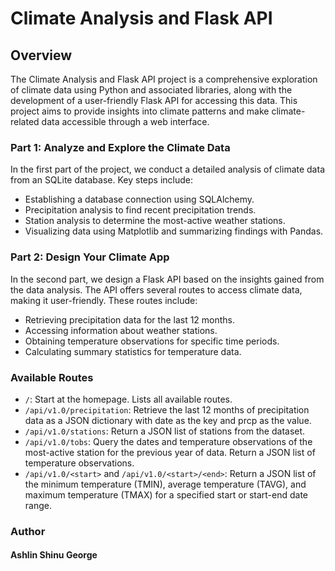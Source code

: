 
# Climate Analysis and Flask API

## Overview

The Climate Analysis and Flask API project is a comprehensive exploration of climate data using Python and associated libraries, along with the development of a user-friendly Flask API for accessing this data. This project aims to provide insights into climate patterns and make climate-related data accessible through a web interface.

### Part 1: Analyze and Explore the Climate Data

In the first part of the project, we conduct a detailed analysis of climate data from an SQLite database. Key steps include:

- Establishing a database connection using SQLAlchemy.
- Precipitation analysis to find recent precipitation trends.
- Station analysis to determine the most-active weather stations.
- Visualizing data using Matplotlib and summarizing findings with Pandas.

### Part 2: Design Your Climate App

In the second part, we design a Flask API based on the insights gained from the data analysis. The API offers several routes to access climate data, making it user-friendly. These routes include:

- Retrieving precipitation data for the last 12 months.
- Accessing information about weather stations.
- Obtaining temperature observations for specific time periods.
- Calculating summary statistics for temperature data.

### Available Routes

- `/`: Start at the homepage. Lists all available routes.
- `/api/v1.0/precipitation`: Retrieve the last 12 months of precipitation data as a JSON dictionary with date as the key and prcp as the value.
- `/api/v1.0/stations`: Return a JSON list of stations from the dataset.
- `/api/v1.0/tobs`: Query the dates and temperature observations of the most-active station for the previous year of data. Return a JSON list of temperature observations.
- `/api/v1.0/<start>` and `/api/v1.0/<start>/<end>`: Return a JSON list of the minimum temperature (TMIN), average temperature (TAVG), and maximum temperature (TMAX) for a specified start or start-end date range.

### Author
#### Ashlin Shinu George
